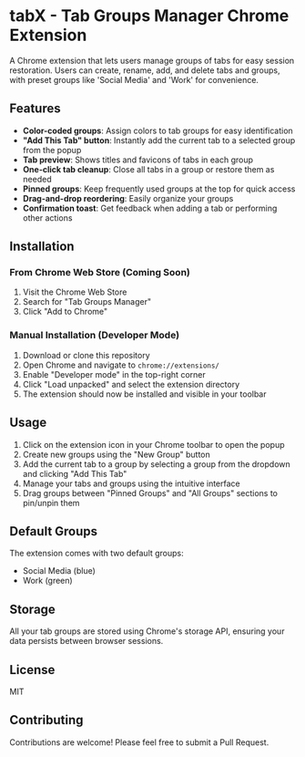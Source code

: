 # tabX - Tab Groups Manager Chrome Extension

A Chrome extension that lets users manage groups of tabs for easy session restoration. Users can create, rename, add, and delete tabs and groups, with preset groups like 'Social Media' and 'Work' for convenience.

## Features

- **Color-coded groups**: Assign colors to tab groups for easy identification
- **"Add This Tab" button**: Instantly add the current tab to a selected group from the popup
- **Tab preview**: Shows titles and favicons of tabs in each group
- **One-click tab cleanup**: Close all tabs in a group or restore them as needed
- **Pinned groups**: Keep frequently used groups at the top for quick access
- **Drag-and-drop reordering**: Easily organize your groups
- **Confirmation toast**: Get feedback when adding a tab or performing other actions

## Installation

### From Chrome Web Store (Coming Soon)

1. Visit the Chrome Web Store
2. Search for "Tab Groups Manager"
3. Click "Add to Chrome"

### Manual Installation (Developer Mode)

1. Download or clone this repository
2. Open Chrome and navigate to `chrome://extensions/`
3. Enable "Developer mode" in the top-right corner
4. Click "Load unpacked" and select the extension directory
5. The extension should now be installed and visible in your toolbar

## Usage

1. Click on the extension icon in your Chrome toolbar to open the popup
2. Create new groups using the "New Group" button
3. Add the current tab to a group by selecting a group from the dropdown and clicking "Add This Tab"
4. Manage your tabs and groups using the intuitive interface
5. Drag groups between "Pinned Groups" and "All Groups" sections to pin/unpin them

## Default Groups

The extension comes with two default groups:
- Social Media (blue)
- Work (green)

## Storage

All your tab groups are stored using Chrome's storage API, ensuring your data persists between browser sessions.

## License

MIT

## Contributing

Contributions are welcome! Please feel free to submit a Pull Request. 
